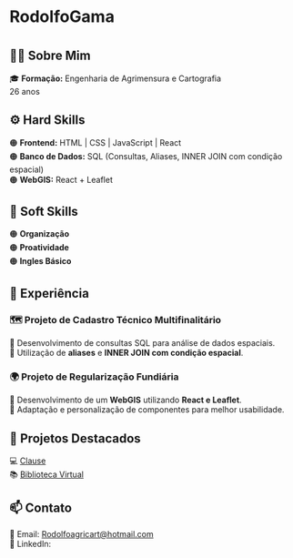 # RodolfoGama
# 
## 🧑‍💻 Sobre Mim  
🎓 **Formação:** Engenharia de Agrimensura e Cartografia  
26 anos

## ⚙️ Hard Skills
🟠 **Frontend:** HTML | CSS | JavaScript | React  
🟠 **Banco de Dados:** SQL (Consultas, Aliases, INNER JOIN com condição espacial)  
🟠 **WebGIS:** React + Leaflet  

## 🧑 Soft Skills
🟠 **Organização**   
🟠 **Proatividade**  
🟠 **Ingles Básico**  

## 💼 Experiência  
### 🗺️ **Projeto de Cadastro Técnico Multifinalitário**  
🔸 Desenvolvimento de consultas SQL para análise de dados espaciais.  
🔸 Utilização de **aliases** e **INNER JOIN com condição espacial**.  

### 🌍 **Projeto de Regularização Fundiária**  
🔸 Desenvolvimento de um **WebGIS** utilizando **React e Leaflet**.  
🔸 Adaptação e personalização de componentes para melhor usabilidade.  

## 📂 Projetos Destacados  
  
💻 [Clause](https://github.com/RodolfoCarvalhoGamaDeLima/Clause)       
📚 [Biblioteca Virtual](https://github.com/RodolfoCarvalhoGamaDeLima/BibliotecaVirtual)


## 📫 Contato  
📧 Email: Rodolfoagricart@hotmail.com  
🔗 LinkedIn:  
